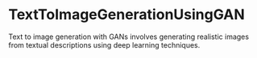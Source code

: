 # TextToImageGenerationUsingGAN
Text to image generation with GANs involves generating realistic images from textual descriptions using deep learning techniques.
